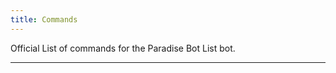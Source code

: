 ```yaml
---
title: Commands
---
```


Official List of commands for the Paradise Bot List bot.

---

<Overview />
